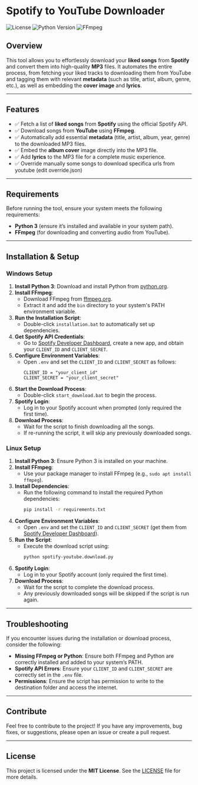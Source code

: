 # **Spotify to YouTube Downloader**

![License](https://img.shields.io/badge/license-MIT-blue)
![Python Version](https://img.shields.io/badge/python-3.x-blue)
![FFmpeg](https://img.shields.io/badge/ffmpeg-yes-orange)

## **Overview**

This tool allows you to effortlessly download your **liked songs** from **Spotify** and convert them into high-quality **MP3** files. It automates the entire process, from fetching your liked tracks to downloading them from YouTube and tagging them with relevant **metadata** (such as title, artist, album, genre, etc.), as well as embedding the **cover image** and **lyrics**.

---

## **Features**

- ✅ Fetch a list of **liked songs** from **Spotify** using the official Spotify API.
- ✅ Download songs from **YouTube** using **FFmpeg**.
- ✅ Automatically add essential **metadata** (title, artist, album, year, genre) to the downloaded MP3 files.
- ✅ Embed the **album cover** image directly into the MP3 file.
- ✅ Add **lyrics** to the MP3 file for a complete music experience.
- ✅ Override manually some songs to download specifica urls from youtube (edit override.json)

---

## **Requirements**

Before running the tool, ensure your system meets the following requirements:

- **Python 3** (ensure it’s installed and available in your system path).
- **FFmpeg** (for downloading and converting audio from YouTube).

---

## **Installation & Setup**

### **Windows Setup**

1. **Install Python 3**: Download and install Python from [python.org](https://www.python.org/).
2. **Install FFmpeg**: 
   - Download FFmpeg from [ffmpeg.org](https://ffmpeg.org/download.html).
   - Extract it and add the `bin` directory to your system's PATH environment variable.
3. **Run the Installation Script**:
   - Double-click `installation.bat` to automatically set up dependencies.
4. **Get Spotify API Credentials**:
   - Go to [Spotify Developer Dashboard](https://developer.spotify.com/), create a new app, and obtain your `CLIENT_ID` and `CLIENT_SECRET`.
5. **Configure Environment Variables**:
   - Open `.env` and set the `CLIENT_ID` and `CLIENT_SECRET` as follows:
     ```plaintext
     CLIENT_ID = "your_client_id"
     CLIENT_SECRET = "your_client_secret"
     ```
6. **Start the Download Process**:
   - Double-click `start_download.bat` to begin the process.
7. **Spotify Login**:
   - Log in to your Spotify account when prompted (only required the first time).
8. **Download Process**:
   - Wait for the script to finish downloading all the songs.
   - If re-running the script, it will skip any previously downloaded songs.

### **Linux Setup**

1. **Install Python 3**: Ensure Python 3 is installed on your machine.
2. **Install FFmpeg**: 
   - Use your package manager to install FFmpeg (e.g., `sudo apt install ffmpeg`).
3. **Install Dependencies**:
   - Run the following command to install the required Python dependencies:
     ```bash
     pip install -r requirements.txt
     ```
4. **Configure Environment Variables**:
   - Open `.env` and set the `CLIENT_ID` and `CLIENT_SECRET` (get them from [Spotify Developer Dashboard](https://developer.spotify.com/)).
5. **Run the Script**:
   - Execute the download script using:
     ```bash
     python spotify-youtube.download.py
     ```
6. **Spotify Login**:
   - Log in to your Spotify account (only required the first time).
7. **Download Process**:
   - Wait for the script to complete the download process.
   - Any previously downloaded songs will be skipped if the script is run again.

---

## **Troubleshooting**

If you encounter issues during the installation or download process, consider the following:

- **Missing FFmpeg or Python**: Ensure both FFmpeg and Python are correctly installed and added to your system’s PATH.
- **Spotify API Errors**: Ensure your `CLIENT_ID` and `CLIENT_SECRET` are correctly set in the `.env` file.
- **Permissions**: Ensure the script has permission to write to the destination folder and access the internet.

---

## **Contribute**

Feel free to contribute to the project! If you have any improvements, bug fixes, or suggestions, please open an issue or create a pull request.

---

## **License**

This project is licensed under the **MIT License**. See the [LICENSE](LICENSE) file for more details.
